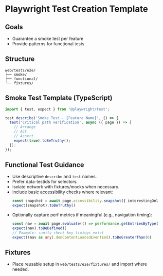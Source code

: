# Playwright Test Creation Template

## Goals
- Guarantee a smoke test per feature
- Provide patterns for functional tests

## Structure
```text
web/tests/e2e/
├── smoke/
├── functional/
└── fixtures/
```

## Smoke Test Template (TypeScript)
```ts
import { test, expect } from '@playwright/test';

test.describe('Smoke Test - [Feature Name]', () => {
  test('Critical path verification', async ({ page }) => {
    // Arrange
    // Act
    // Assert
    expect(true).toBeTruthy();
  });
});
```

## Functional Test Guidance
- Use descriptive `describe` and `test` names.
- Prefer data-testids for selectors.
- Isolate network with fixtures/mocks when necessary.
- Include basic accessibility checks where relevant:
  ```ts
  const snapshot = await page.accessibility.snapshot({ interestingOnly: true })
  expect(snapshot).toBeTruthy()
  ```
- Optionally capture perf metrics if meaningful (e.g., navigation timing):
  ```ts
  const nav = await page.evaluate(() => performance.getEntriesByType('navigation')[0]?.toJSON())
  expect(nav).toBeDefined()
  // Example: sanity check key timings exist
  expect((nav as any).domContentLoadedEventEnd).toBeGreaterThan(0)
  ```

## Fixtures
- Place reusable setup in `web/tests/e2e/fixtures/` and import where needed.
